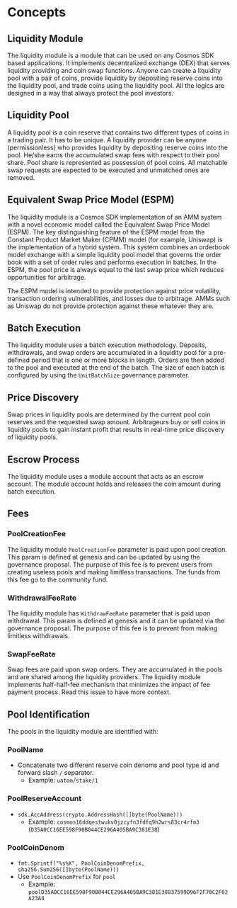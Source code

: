 <!-- order: 1 -->

 # Concepts

## Liquidity Module

The liquidity module is a module that can be used on any Cosmos SDK based applications. It implements decentralized exchange (DEX) that serves liquidity providing and coin swap functions. Anyone can create a liquidity pool with a pair of coins, provide liquidity by depositing reserve coins into the liquidity pool, and trade coins using the liquidity pool. All the logics are designed in a way that always protect the pool investors.

## Liquidity Pool

A liquidity pool is a coin reserve that contains two different types of coins in a trading pair. It has to be unique. A liquidity provider can be anyone (permissionless) who provides liquidity by depositing reserve coins into the pool. He/she earns the accumulated swap fees with respect to their pool share. Pool share is represented as possession of pool coins. All matchable swap requests are expected to be executed and unmatched ones are removed.
## Equivalent Swap Price Model (ESPM)

The liquidity module is a Cosmos SDK implementation of an AMM system with a novel economic model called the Equivalent Swap Price Model (ESPM). The key distinguishing feature of the ESPM model from the Constant Product Market Maker (CPMM) model (for example, Uniswap) is the implementation of a hybrid system. This system combines an orderbook model exchange with a simple liquidity pool model that governs the order book with a set of order rules and performs execution in batches. In the ESPM, the pool price is always equal to the last swap price which reduces opportunities for arbitrage.

The ESPM model is intended to provide protection against price volatility, transaction ordering vulnerabilities, and losses due to arbitrage. AMMs such as Uniswap do not provide protection against these whatever they are.

## Batch Execution

The liquidity module uses a batch execution methodology. Deposits, withdrawals, and swap orders are accumulated in a liquidity pool for a pre-defined period that is one or more blocks in length. Orders are then added to the pool and executed at the end of the batch. The size of each batch is configured by using the `UnitBatchSize` governance parameter.

## Price Discovery

Swap prices in liquidity pools are determined by the current pool coin reserves and the requested swap amount. Arbitrageurs buy or sell coins in liquidity pools to gain instant profit that results in real-time price discovery of liquidity pools.

## Escrow Process

The liquidity module uses a module account that acts as an escrow account. The module account holds and releases the coin amount during batch execution.
## Fees
### PoolCreationFee

The liquidity module `PoolCreationFee` parameter is paid upon pool creation. This param is defined at genesis and can be updated by using the governance proposal. The purpose of this fee is to prevent users from creating useless pools and making limitless transactions. The funds from this fee go to the community fund.
### WithdrawalFeeRate

The liquidity module has `WithdrawFeeRate` parameter that is paid upon withdrawal. This param is defined at genesis and it can be updated via the governance proposal. The purpose of this fee is to prevent from making limitless withdrawals.

### SwapFeeRate

Swap fees are paid upon swap orders. They are accumulated in the pools and are shared among the liquidity providers. The liquidity module implements half-half-fee mechanism that minimizes the impact of fee payment process. Read this issue to have more context.
## Pool Identification

The pools in the liquidity module are identified with:
### PoolName

- Concatenate two different reserve coin denoms and pool type id and forward slash `/` separator. 
  - Example: `uatom/stake/1`
### PoolReserveAccount

- `sdk.AccAddress(crypto.AddressHash([]byte(PoolName)))`
  - Example: `cosmos16ddqestwukv0jzcyfn3fdfq9h2wrs83cr4rfm3` (`D35A0CC16EE598F90B044CE296A405BA9C381E38`)
### PoolCoinDenom

- `fmt.Sprintf("%s%X", PoolCoinDenomPrefix, sha256.Sum256([]byte(PoolName)))`
- Use `PoolCoinDenomPrefix` for `pool`
  - Example: `poolD35A0CC16EE598F90B044CE296A405BA9C381E38837599D96F2F70C2F02A23A4`



